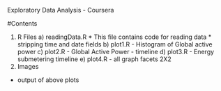 Exploratory Data Analysis - Coursera

#Contents

1. R Files
    a) readingData.R
        * This file contains code for reading data
        * stripping time and date fields
    b) plot1.R - Histogram of Global active power
    c) plot2.R - Global Active Power - timeline
    d) plot3.R - Energy submetering timeline
    e) plot4.R - all graph facets 2X2
2. Images
  * output of above plots
